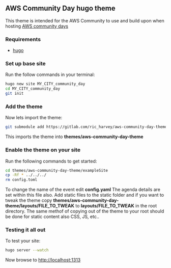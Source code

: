 ## AWS Community Day hugo theme

This theme is intended for the AWS Community to use and build upon when hosting [AWS community days](https://aws.amazon.com/events/community-day/)

### Requirements

- [hugo](https://gohugo.io)

### Set up base site

Run the follow commands in your terminal:

```bash
hugo new site MY_CITY_community_day
cd MY_CITY_community_day
git init
```

### Add the theme

Now lets import the theme:

```bash
git submodule add https://gitlab.com/ric_harvey/aws-community-day-theme.git themes/aws-community-day-theme
```

This imports the theme into __themes/aws-community-day-theme__

### Enable the theme on your site

Run the following commands to get started:

```bash
cd themes/aws-community-day-theme/exampleSite
cp -Rf * ../../../
rm config.toml
```

To change the name of the event edit __config.yaml__ The agenda details are set within this file also. Add static files to the static folder and if you want to tweak the theme copy __themes/aws-community-day-theme/layouts/FILE_TO_TWEAK__ to __layouts/FILE_TO_TWEAK__ in the root directory. The same methof of copying out of the theme to your root should be done for static content also CSS, JS, etc..

### Testing it all out

To test your site:

```bash
hugo server --watch
```

Now browse to [http://localhost:1313](http://localhost:1313)

